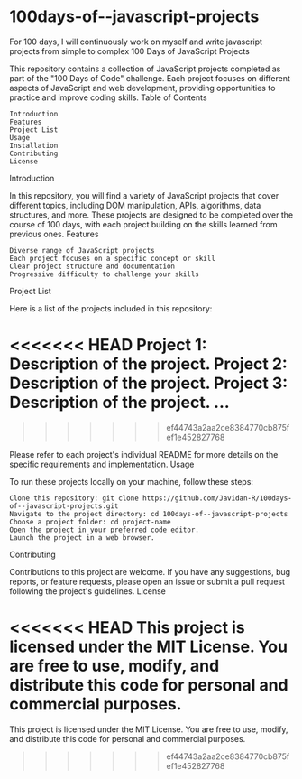 # 100days-of--javascript-projects
For 100 days, I will continuously work on myself and write javascript projects from simple to complex
100 Days of JavaScript Projects

This repository contains a collection of JavaScript projects completed as part of the "100 Days of Code" challenge. Each project focuses on different aspects of JavaScript and web development, providing opportunities to practice and improve coding skills.
Table of Contents

    Introduction
    Features
    Project List
    Usage
    Installation
    Contributing
    License

Introduction

In this repository, you will find a variety of JavaScript projects that cover different topics, including DOM manipulation, APIs, algorithms, data structures, and more. These projects are designed to be completed over the course of 100 days, with each project building on the skills learned from previous ones.
Features

    Diverse range of JavaScript projects
    Each project focuses on a specific concept or skill
    Clear project structure and documentation
    Progressive difficulty to challenge your skills

Project List

Here is a list of the projects included in this repository:

<<<<<<< HEAD
    Project 1: Description of the project.
    Project 2: Description of the project.
    Project 3: Description of the project.
    ...
=======
>>>>>>> ef44743a2aa2ce8384770cb875fef1e452827768

Please refer to each project's individual README for more details on the specific requirements and implementation.
Usage

To run these projects locally on your machine, follow these steps:

    Clone this repository: git clone https://github.com/Javidan-R/100days-of--javascript-projects.git
    Navigate to the project directory: cd 100days-of--javascript-projects
    Choose a project folder: cd project-name
    Open the project in your preferred code editor.
    Launch the project in a web browser.

Contributing

Contributions to this project are welcome. If you have any suggestions, bug reports, or feature requests, please open an issue or submit a pull request following the project's guidelines.
License

<<<<<<< HEAD
This project is licensed under the MIT License. You are free to use, modify, and distribute this code for personal and commercial purposes.
=======
This project is licensed under the MIT License. You are free to use, modify, and distribute this code for personal and commercial purposes.
>>>>>>> ef44743a2aa2ce8384770cb875fef1e452827768
